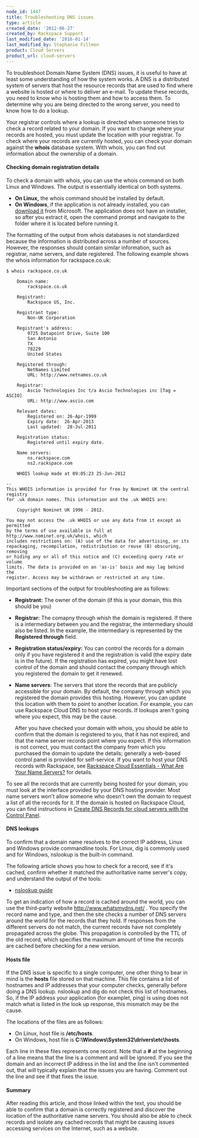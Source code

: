```yaml
---
node_id: 1447
title: Troubleshooting DNS issues
type: article
created_date: '2012-06-27'
created_by: Rackspace Support
last_modified_date: '2016-01-14'
last_modified_by: Stephanie Fillmon
product: Cloud Servers
product_url: cloud-servers
---
```


To troubleshoot Domain Name System (DNS) issues, it is useful to have at
least some understanding of how the system works. A DNS is a distributed
system of servers that host the resource records that are used to find
where a website is hosted or where to deliver an e-mail. To update these
records, you need to know who is hosting them and how to access them. To
determine why you are being directed to the wrong server, you need to
know how to do a lookup.

Your registrar controls where a lookup is directed when someone tries to
check a record related to your domain. If you want to change where your
records are hosted, you must update the location with your registrar. To
check where your records are currently hosted, you can check your domain
against the **whois** database system. With whois, you can find out
information about the ownership of a domain.

#### Checking domain registration details

To check a domain with whois, you can use the whois command on both
Linux and Windows. The output is essentially identical on both systems.

-   **On Linux,** the whois command should be installed by default.
-   **On Windows**, if the application is not already installed, you can
    [download
    it](http://technet.microsoft.com/en-us/sysinternals/bb897435.aspx) from Microsoft.
    The application does not have an installer, so after you extract it,
    open the command prompt and navigate to the folder where it is
    located before running it.


The formatting of the output from whois databases is not standardized
because the information is distributed across a number of sources.
However, the responses should contain similar information, such as
registrar, name servers, and date registered. The following example
shows the whois information for rackspace.co.uk:

    $ whois rackspace.co.uk

        Domain name:
            rackspace.co.uk

        Registrant:
            Rackspace US, Inc.

        Registrant type:
            Non-UK Corporation

        Registrant's address:
            9725 Datapoint Drive, Suite 100
            San Antonio
            TX
            78229
            United States

        Registered through:
            NetNames Limited
            URL: http://www.netnames.co.uk

        Registrar:
            Ascio Technologies Inc t/a Ascio Technologies inc [Tag = ASCIO]
            URL: http://www.ascio.com

        Relevant dates:
            Registered on: 26-Apr-1999
            Expiry date:  26-Apr-2013
            Last updated:  28-Jul-2011

        Registration status:
            Registered until expiry date.

        Name servers:
            ns.rackspace.com
            ns2.rackspace.com

        WHOIS lookup made at 09:05:23 25-Jun-2012

    --
    This WHOIS information is provided for free by Nominet UK the central registry
    for .uk domain names. This information and the .uk WHOIS are:

        Copyright Nominet UK 1996 - 2012.

    You may not access the .uk WHOIS or use any data from it except as permitted
    by the terms of use available in full at http://www.nominet.org.uk/whois, which
    includes restrictions on: (A) use of the data for advertising, or its
    repackaging, recompilation, redistribution or reuse (B) obscuring, removing
    or hiding any or all of this notice and (C) exceeding query rate or volume
    limits. The data is provided on an 'as-is' basis and may lag behind the
    register. Access may be withdrawn or restricted at any time.



Important sections of the output for troubleshooting are as follows:

-   **Registrant:** The owner of the domain (if this is your domain,
    this this should be you)
-   **Registrar:** The comapny through whish the domain is registered.
    If there is a intermediary between you and the registrar, the
    imtermediary should also be listed. In the example, the intermediary
    is represented by the **Registered through** field.
-   **Registration status/expiry:** You can control the records for a
    domain only if you have registered it and the registration is valid
    (the expiry date is in the future). If the registration has expired,
    you might have lost control of the domain and should contact the
    company through which you registered the domain to get it renewed.
-   **Name servers**: The servers that store the records that are
    publicly accessible for your domain. By default, the company through
    which you registered the domain provides this hosting. However, you
    can update this location with them to point to another location. For
    example, you can use Rackspace Cloud DNS to host your records. If
    lookups aren't going where you expect, this may be the cause.

    After you have checked your domain with whois, you should be able to
    confirm that the domain is registered to you, that it has not
    expired, and that the name server records point where you expect. If
    this information is not correct, you must contact the company from
    which you purchased the domain to update the details; generally a
    web-based control panel is provided for self-service. If you want to
    host your DNS records with Rackspace, see [Rackspace Cloud
    Essentials - What Are Your Name
    Servers?](/how-to/rackspace-cloud-essentials-what-are-your-name-servers)
    for details.

To see all the records that are currently being hosted for your domain,
you must look at the interface provided by your DNS hosting provider.
Most name servers won't allow someone who doesn't own the domain to
request a list of all the records for it. If the domain is hosted on
Rackspace Cloud, you can find instructions in [Create DNS Records for
cloud servers with the Control
Panel](/how-to/create-dns-records-for-cloud-servers-with-the-control-panel).

#### DNS lookups

To confirm that a domain name resolves to the correct IP address, Linux
and Windows provide commandline tools. For Linux, dig is commonly used
and for Windows, nslookup is the built-in command.

The following article shows you how to check for a record, see if it's
cached, confirm whether it matched the authoritative name server's copy,
and understand the output of the tools:

-   [nslookup
    guide](/how-to/nslookup-checking-dns-records-on-windows)

To get an indication of how a record is cached around the world, you can
use the third-party website <http://www.whatsmydns.net/> . You specify
the record name and type, and then the site checks a number of DNS
servers around the world for the records that they hold. If responses
from the different servers do not match, the current records have not
completely propagated across the globe. This propagation is controlled
by the TTL of the old record, which specifies the maximum amount of time
the records are cached before checking for a new version.

#### Hosts file

If the DNS issue is specific to a single computer, one other thing to
bear in mind is the **hosts** file stored on that machine. This file
contains a list of hostnames and IP addresses that your computer checks,
generally before doing a DNS lookup. nslookup and dig do not check this
list of hostnames. So, if the IP address your application (for examplet,
ping) is using does not match what is listed in the look up response,
this mismatch may be the cause.

The locations of the files are as follows:

-   On Linux, host file is **/etc/hosts**.
-   On Windows, host file is
    **C:\\Windows\\System32\\drivers\\etc\\hosts**.

Each line in these files represents one record. Note that a **\#** at
the beginning of a line means that the line is a comment and will be
ignored. If you see the domain and an incorrect IP address in the list
and the line isn't commented out, that will typically explain that the
issues you are having. Comment out the line and see if that fixes the
issue.

#### Summary

After reading this article, and those linked within the text, you should
be able to confirm that a domain is correctly registered and discover
the location of the authoritative name servers. You should also be able
to check records and isolate any cached records that might be causing
issues accessing services on the Internet, such as a website.

